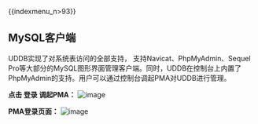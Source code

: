 {{indexmenu_n>93}}

## MySQL客户端

UDDB实现了对系统表访问的全部支持， 支持Navicat、PhpMyAdmin、Sequel
Pro等大部分的MySQL图形界面管理客户端。同时，UDDB在控制台上内置了PhpMyAdmin的支持。用户可以通过控制台调起PMA对UDDB进行管理。

**点击 登录 调起PMA：** ![image](/database/uddb/uddb04.png)

**PMA登录页面：** ![image](/database/uddb/uddb05.png)

